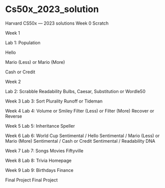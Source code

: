 # Cs50x_2023_solution
Harvard CS50x — 2023 solutions
Week 0
 Scratch

Week 1

 Lab 1: Population 
 
 Hello 
 
 Mario (Less) or Mario (More) 
 
 Cash or Credit 

Week 2 

 Lab 2: Scrabble 
 Readability 
 Bulbs, Caesar, Substitution or Wordle50 

Week 3 
 Lab 3: Sort 
 Plurality 
 Runoff or Tideman 

Week 4
 Lab 4: Volume or Smiley
 Filter (Less) or Filter (More)
 Recover or Reverse

Week 5
 Lab 5: Inheritance
 Speller

Week 6
 Lab 6: World Cup
 Sentimental / Hello
 Sentimental / Mario (Less) or Mario (More)
 Sentimental / Cash or Credit
 Sentimental / Readability
 DNA

Week 7
 Lab 7: Songs
 Movies
 Fiftyville

Week 8
 Lab 8: Trivia
 Homepage

Week 9
 Lab 9: Birthdays
 Finance
 
Final Project
 Final Project




